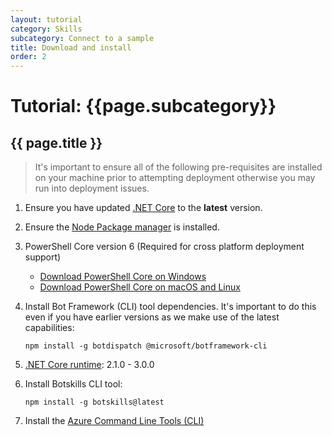 ```yaml
---
layout: tutorial
category: Skills
subcategory: Connect to a sample
title: Download and install
order: 2
---
```


# Tutorial: {{page.subcategory}} 

## {{ page.title }}

> It's important to ensure all of the following pre-requisites are installed on your machine prior to attempting deployment otherwise you may run into deployment issues.

1. Ensure you have updated [.NET Core](https://www.microsoft.com/net/download) to the **latest** version.  
1. Ensure the [Node Package manager](https://nodejs.org/en/) is installed.
1. PowerShell Core version 6 (Required for cross platform deployment support)
   * [Download PowerShell Core on Windows](https://aka.ms/getps6-windows)
   * [Download PowerShell Core on macOS and Linux](https://aka.ms/getps6-linux)
1. Install  Bot Framework (CLI) tool dependencies. It's important to do this even if you have earlier versions as we make use of the latest capabilities:

   ```
   npm install -g botdispatch @microsoft/botframework-cli
   ```

1. [.NET Core runtime](https://dotnet.microsoft.com/download/dotnet-core/2.1#runtime-2.1.0): 2.1.0 - 3.0.0

1. Install Botskills CLI tool:
   
   ```
   npm install -g botskills@latest
   ```

1. Install the [Azure Command Line Tools (CLI)](https://docs.microsoft.com/en-us/cli/azure/install-azure-cli-windows?view=azure-cli-latest)